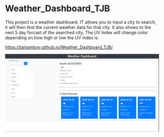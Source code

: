 # Weather_Dashboard_TJB

This project is a weather dashboard.  IT allows you to input a city to search, it will then find the current weather data for that city.  It also shows to the next 5 day forcast of the searched city.  The UV Index will change color depending on how high or low the UV index is.

 https://tanjamboy.github.io/Weather_Dashboard_TJB/


![Website Demo](weatherDashboardPic.PNG)
